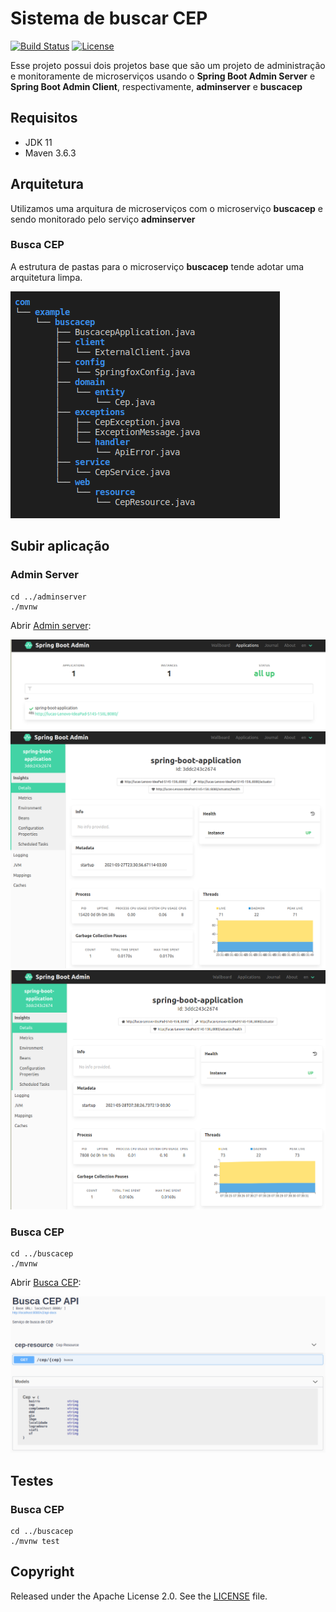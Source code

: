 

# Sistema de buscar CEP

[![Build Status](https://travis-ci.org/codecentric/springboot-sample-app.svg?branch=master)](https://travis-ci.org/codecentric/springboot-sample-app)
[![License](http://img.shields.io/:license-apache-blue.svg)](http://www.apache.org/licenses/LICENSE-2.0.html)


Esse projeto possui  dois projetos base que são um projeto de administração e monitoramente de microserviços usando o **Spring Boot Admin Server** e **Spring Boot Admin Client**, respectivamente, **adminserver**  e  **buscacep**
## Requisitos

* JDK 11
* Maven 3.6.3


## Arquitetura 

Utilizamos uma arquitura de microserviços com o microserviço **buscacep** e sendo monitorado pelo serviço **adminserver**

### Busca CEP 

A estrutura de pastas para o microserviço **buscacep** tende adotar uma arquitetura limpa.

![Estrutura de pastas](./imagens/src-buscacep.png "Estrutura de pastas")


## Subir aplicação


### Admin Server
```shell
cd ../adminserver
./mvnw
```
Abrir [Admin server](http://localhost:8081):

![Admin Server](./imagens/admin-1.png "Admin Server")
![Admin Server](./imagens/admin-2.png "Admin Server")
![Admin Server](./imagens/admin-3.png "Admin Server")

### Busca CEP
```shell
cd ../buscacep
./mvnw
```
Abrir [Busca CEP](http://localhost:8080/swagger-ui):

![Busca CEP](./imagens/swagger.png "Busca CEP")


## Testes

### Busca CEP 
```shell
cd ../buscacep
./mvnw test
```


## Copyright

Released under the Apache License 2.0. See the [LICENSE](https://github.com/LucasPLopes/busca-cep/blob/master/LICENSE) file.